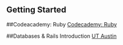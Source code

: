 ## Getting Started

##Codeacademy: Ruby
[Codecademy: Ruby](http://www.codecademy.com/tracks/ruby)

##Databases & Rails Introduction
[UT Austin](http://www.schneems.com/post/25098659429/databases-rails-week-1-introduction/)
